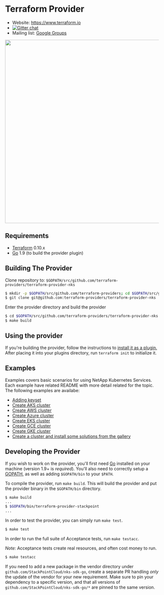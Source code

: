 Terraform Provider
==================

- Website: https://www.terraform.io
- [![Gitter chat](https://badges.gitter.im/hashicorp-terraform/Lobby.png)](https://gitter.im/hashicorp-terraform/Lobby)
- Mailing list: [Google Groups](http://groups.google.com/group/terraform-tool)

<img src="https://cdn.rawgit.com/hashicorp/terraform-website/master/content/source/assets/images/logo-hashicorp.svg" width="600px">

Requirements
------------

-	[Terraform](https://www.terraform.io/downloads.html) 0.10.x
-	[Go](https://golang.org/doc/install) 1.9 (to build the provider plugin)

Building The Provider
---------------------

Clone repository to: `$GOPATH/src/github.com/terraform-providers/terraform-provider-nks`

```sh
$ mkdir -p $GOPATH/src/github.com/terraform-providers; cd $GOPATH/src/github.com/terraform-providers
$ git clone git@github.com:terraform-providers/terraform-provider-nks
```

Enter the provider directory and build the provider

```sh
$ cd $GOPATH/src/github.com/terraform-providers/terraform-provider-nks
$ make build
```

Using the provider
----------------------
If you're building the provider, follow the instructions to [install it as a plugin.](https://www.terraform.io/docs/plugins/basics.html#installing-a-plugin) After placing it into your plugins directory,  run `terraform init` to initialize it.

Examples
-----------

Examples covers basic scenarios for using NetApp Kubernetes Services. Each example have related README with more detail related for the topic. The following examples are availabe:
- [Adding keyset](examples/keysets)
- [Create AKS cluster](examples/aks)
- [Create AWS cluster](examples/aws)
- [Create Azure cluster](examples/azure)
- [Create EKS cluster](examples/eks)
- [Create GCE cluster](examples/gce)
- [Create GKE cluster](examples/gke)
- [Create a cluster and install some solutions from the gallery](examples/solutions)

Developing the Provider
---------------------------

If you wish to work on the provider, you'll first need [Go](http://www.golang.org) installed on your machine (version 1.9+ is *required*). You'll also need to correctly setup a [GOPATH](http://golang.org/doc/code.html#GOPATH), as well as adding `$GOPATH/bin` to your `$PATH`.

To compile the provider, run `make build`. This will build the provider and put the provider binary in the `$GOPATH/bin` directory.

```sh
$ make build
...
$ $GOPATH/bin/terraform-provider-stackpoint
...
```

In order to test the provider, you can simply run `make test`.

```sh
$ make test
```

In order to run the full suite of Acceptance tests, run `make testacc`.

*Note:* Acceptance tests create real resources, and often cost money to run.

```sh
$ make testacc
```

If you need to add a new package in the vendor directory under `github.com/StackPointCloud/nks-sdk-go`, create a separate PR handling _only_ the update of the vendor for your new requirement. Make sure to pin your dependency to a specific version, and that all versions of `github.com/StackPointCloud/nks-sdk-go/*` are pinned to the same version.
